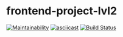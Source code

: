 # frontend-project-lvl2
[![Maintainability](https://api.codeclimate.com/v1/badges/a0b8f6ca676d3ba74cb3/maintainability)](https://codeclimate.com/github/Eserian/frontend-project-lvl2/maintainability)
[![asciicast](https://asciinema.org/a/vl6LcnxRzIiqFhgO5Gsionyqg.svg)](https://asciinema.org/a/vl6LcnxRzIiqFhgO5Gsionyqg)
[![Build Status](https://travis-ci.org/Eserian/frontend-project-lvl2.svg?branch=master)](https://travis-ci.org/Eserian/frontend-project-lvl2)

